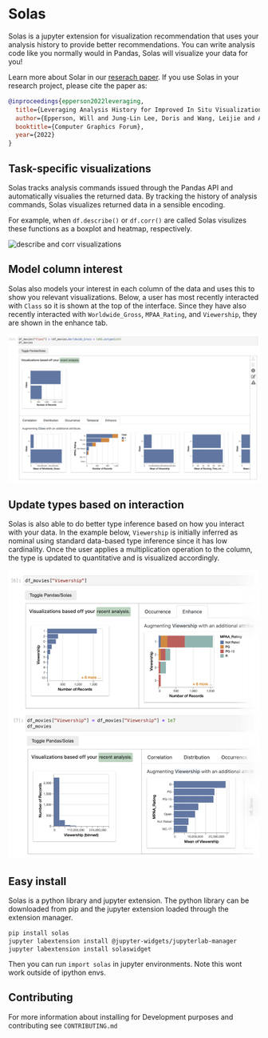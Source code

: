 # Solas

Solas is a jupyter extension for visualization recommendation that uses your analysis history to provide better recommendations. You can write analysis code like you normally would in Pandas, Solas will visualize your data for you!

Learn more about Solar in our [reserach paper](https://willepperson.com/papers/Solas_EuroVis22.pdf). If you use Solas in your research project, please cite the paper as:

```bib
@inproceedings{epperson2022leveraging,
  title={Leveraging Analysis History for Improved In Situ Visualization Recommendation},
  author={Epperson, Will and Jung-Lin Lee, Doris and Wang, Leijie and Agarwal, Kunal and Parameswaran, Aditya G and Moritz, Dominik and Perer, Adam},
  booktitle={Computer Graphics Forum},
  year={2022}
}
```

## Task-specific visualizations
Solas tracks analysis commands issued through the Pandas API and automatically visualies the returned data. By tracking the history of analysis commands, Solas visualizes returned data in a sensible encoding.

For example, when `df.describe()` or `df.corr()` are called Solas visulizes these functions as a boxplot and heatmap, respectively.

![describe and corr visualizations](figures/describe_corr.gif)

## Model column interest

Solas also models your interest in each column of the data and uses this to show you relevant visualizations. Below, a user has most recently interacted with `Class` so it is shown at the top of the interface. Since they have also recently interacted with `Worldwide_Gross`, `MPAA_Rating`, and `Viewership`, they are shown in the enhance tab.

![Class vs other recent columns visualizations](figures/solas_interest_model.png)

## Update types based on interaction

Solas is also able to do better type inference based on how you interact with your data. In the example below, `Viewership` is initially inferred as nominal using standard data-based type inference since it has low cardinality. Once the user applies a multiplication operation to the column, the type is updated to quantitative and is visualized accordingly.

![type updates from nominal to quant](figures/type_update.png)

## Easy install
Solas is a python library and jupyter extension. The python library can be downloaded from pip and the jupyter extension loaded through the extension manager.
```
pip install solas
jupyter labextension install @jupyter-widgets/jupyterlab-manager
jupyter labextension install solaswidget
```

Then you can run `import solas` in jupyter environments. Note this wont work outside of ipython envs.

## Contributing

For more information about installing for Development purposes and contributing see `CONTRIBUTING.md`
